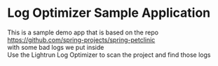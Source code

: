 # Log Optimizer Sample Application 

This is  a sample demo app that is based on the repo  
https://github.com/spring-projects/spring-petclinic  
with some bad logs we put inside  
Use the Lightrun Log Optimizer to scan the project and find those logs
